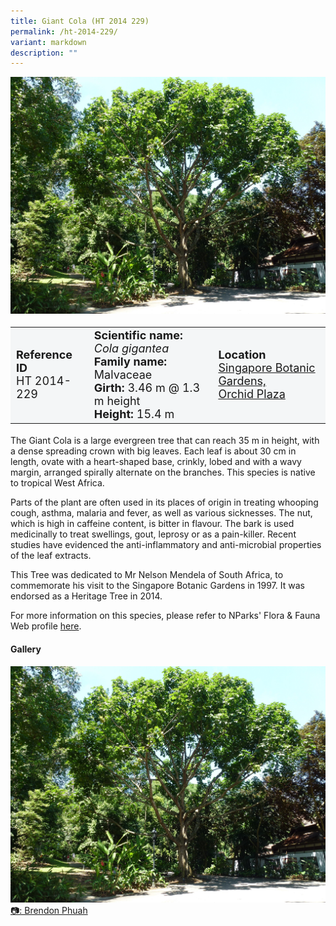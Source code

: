```yaml
---
title: Giant Cola (HT 2014 229)
permalink: /ht-2014-229/
variant: markdown
description: ""
---
```

<div class="isomer-image-wrapper">
<img src="/images/Heritage_trees_photos/colgig_ht2014-229_habit.jpg">
</div><table style="minWidth: 100px; font-size: 18px; background: #F4F6F7">
<tbody><tr>
<td rowspan="1" colspan="1">
<strong>Reference ID</strong>
<br>HT 2014-229
</td>
<td rowspan="1" colspan="1">
	<strong>Scientific name:</strong> <em>Cola gigantea</em>
<br><strong>Family name: </strong>Malvaceae
<br><strong>Girth: </strong>3.46 m @ 1.3 m height
<br><strong>Height: </strong>15.4 m
</td>
<td rowspan="1" colspan="1">
<strong>Location</strong><a href="https://www.onemap.gov.sg/?lat=1.3111319999988438&amp;lng=103.81514099999768">
 <br>Singapore Botanic Gardens,<br>Orchid Plaza</a>
</td>
</tr>
</tbody>
</table>
<p>The Giant Cola is a large evergreen tree that can reach 35 m in height, with a dense spreading crown with big leaves. Each leaf is about 30 cm in length, ovate with a heart-shaped base, crinkly, lobed and with a wavy margin, arranged spirally alternate on the branches. This species is native to tropical West Africa.</p>

<p>Parts of the plant are often used in its places of origin in treating whooping cough, asthma, malaria and fever, as well as various sicknesses. The nut, which is high in caffeine content, is bitter in flavour. The bark is used medicinally to treat swellings, gout, leprosy or as a pain-killer. Recent studies have evidenced the anti-inflammatory and anti-microbial properties of the leaf extracts.</p>

<p>This Tree was dedicated to Mr Nelson Mendela of South Africa, to commemorate his visit to the Singapore Botanic Gardens in 1997. It was endorsed as a Heritage Tree in 2014.</p>

<p>For more information on this species, please refer to NParks' Flora &amp; Fauna Web profile <a href="https://www.nparks.gov.sg/florafaunaweb/flora/2/8/2821">here</a>.</p>

<h4><b>Gallery</b></h4>
<div class="isomer-card-grid">
<a href="/images/Heritage_trees_photos/colgig_ht2014-229_habit.jpg" class="isomer-card">
<div class="isomer-card-image">
<div class="isomer-image-wrapper"><img src="/images/Heritage_trees_photos/colgig_ht2014-229_habit.jpg"></div></div>
<div class="isomer-card-body"><div class="isomer-card-description">📷: Brendon Phuah</div></div></a><br></div>